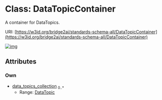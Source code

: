 
# Class: DataTopicContainer


A container for DataTopics.

URI: [https://w3id.org/bridge2ai/standards-schema-all/DataTopicContainer](https://w3id.org/bridge2ai/standards-schema-all/DataTopicContainer)


[![img](https://yuml.me/diagram/nofunky;dir:TB/class/[DataTopic]<data_topics_collection%200..*-++[DataTopicContainer],[DataTopic])](https://yuml.me/diagram/nofunky;dir:TB/class/[DataTopic]<data_topics_collection%200..*-++[DataTopicContainer],[DataTopic])

## Attributes


### Own

 * [data_topics_collection](data_topics_collection.md)  <sub>0..\*</sub>
     * Range: [DataTopic](DataTopic.md)
